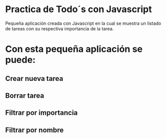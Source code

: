 # Practica de Todo´s con Javascript
Pequeña aplicación creada con Javascript en la cual se muestra un listado de tareas con su respectiva importancia de la tarea.

# Con esta pequeña aplicación se puede:
## Crear nueva tarea
## Borrar tarea
## Filtrar por importancia 
## Filtrar por nombre
